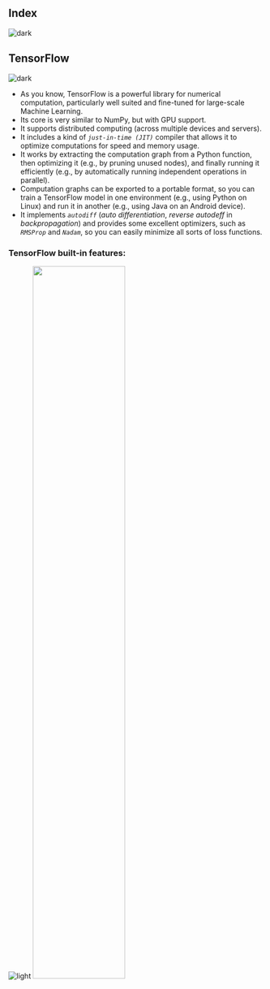 ## Index
![dark](https://user-images.githubusercontent.com/12748752/142005243-ac89d8d4-b338-4a99-b724-4ab03acc1d87.png)

## TensorFlow
![dark](https://user-images.githubusercontent.com/12748752/142005243-ac89d8d4-b338-4a99-b724-4ab03acc1d87.png)
* As you know, TensorFlow is a powerful library for numerical computation, particularly well suited and fine-tuned for large-scale Machine Learning.
* Its core is very similar to NumPy, but with GPU support. 
* It supports distributed computing (across multiple devices and servers). 
* It includes a kind of _`just-in-time (JIT)`_ compiler that allows it to optimize computations for speed and memory usage. 
* It works by extracting the computation graph from a Python function, then optimizing it (e.g., by pruning unused nodes), and finally running it efficiently (e.g., by automatically running independent operations in parallel). 
* Computation graphs can be exported to a portable format, so you can train a TensorFlow model in one environment (e.g., using Python on Linux) and run it in another (e.g., using Java on an Android device). 
* It implements _`autodiff`_ (_auto differentiation_, _reverse autodeff_ in _backpropagation_) and provides some excellent optimizers, such as _`RMSProp`_ and _`Nadam`_, so you can easily minimize all sorts of loss functions.
### TensorFlow built-in features:
![light](https://user-images.githubusercontent.com/12748752/142005249-8b6ab63b-63e7-45bc-91cf-35dbc7a6aebf.png)
<img src="https://user-images.githubusercontent.com/12748752/147031210-055e0752-da0f-4adf-84a2-b29de3546dc1.png" width=60% />
